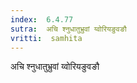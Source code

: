 ```yaml
---
index:  6.4.77
sutra:  अचि श्नुधातुभ्रुवां य्वोरियङुवङौ
vritti:  samhita 
---
```


अचि श्नुधातुभ्रुवां य्वोरियङुवङौ

